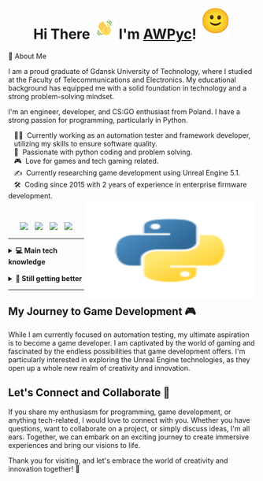 <!DOCTYPE html>
<html>
<head>
</head>
  
<body>
  <h1 align="center">
    Hi There
    <img src="wave.gif"
         alt="Waving hand animated gif"
         height="45"
         width="45" />
    I'm <a href="https://github.com/AWPyc/AWPyc">AWPyc</a>! <img src="melting_face.gif" width="64" height="64" alt="Waving Hand">
</h1>
</body>
</html>

🐍 About Me

I am a proud graduate of Gdansk University of Technology, where I studied at the Faculty of Telecommunications and Electronics. My educational background has equipped me with a solid foundation in technology and a strong problem-solving mindset.

I'm an engineer, developer, and CS:GO enthusiast from Poland. I have a strong passion for programming, particularly in Python. 


&nbsp;&nbsp;&nbsp;🧑‍💻 &nbsp;Currently working as an automation tester and framework developer,\
&nbsp;&nbsp;&nbsp;utilizing my skills to ensure software quality.\
&nbsp;&nbsp;&nbsp;💓 &nbsp;Passionate with python coding and problem solving. \
&nbsp;&nbsp;&nbsp;🎮 &nbsp;Love for games and tech gaming related. \
&nbsp;&nbsp;&nbsp;✍️ &nbsp;Currently researching game development using Unreal Engine 5.1. \
&nbsp;&nbsp;&nbsp;🛠️ &nbsp;Coding since 2015 with 2 years of experience in enterprise  firmware development. \
<img align="right" src="python_logo.svg" width="350" height="200" alt="SVG Image">

<br>
<p align="center">
  <a href="mailto:kuba.mankowski.98@gmail.com?subject=Hi%20there!"><img src="https://img.shields.io/badge/gmail-%23D14836.svg?&style=for-the-badge&logo=gmail&logoColor=white" style="margin-right: 10px;" /></a>
  <a href="https://www.facebook.com/kuba.mankowski.12/"><img src="https://img.shields.io/badge/facebook-%233B5998.svg?&style=for-the-badge&logo=facebook&logoColor=white" style="margin-right: 10px;" /></a>
  <a href="https://www.instagram.com/kuba.mankowski/"><img src="https://img.shields.io/badge/instagram-%23dc2743.svg?&style=for-the-badge&logo=instagram&logoColor=white" style="margin-right: 10px;" /></a>
  <a href="https://www.linkedin.com/in/kuba-mańkowski-4694251b9/"><img src="https://img.shields.io/badge/linkedin-%230077B5.svg?&style=for-the-badge&logo=linkedin&logoColor=white" /></a>
</p>

<hr>
<details>
  <summary><b>💻 Main tech knowledge</b></summary>
  <br>

![Python](https://img.shields.io/badge/Python-14354C?style=flat&logo=python&logoColor=white)
![Pycharm](https://img.shields.io/badge/PyCharm-000000.svg?&style=flat&logo=PyCharm&logoColor=white)
![Anaconda](https://img.shields.io/badge/Anaconda-44A833.svg?&style=flat&logo=Anaconda&logoColor=white)
![Jupyter](https://img.shields.io/badge/jupyter-F37626.svg?&style=flat&logo=jupyter&logoColor=white)
![HTML5](https://img.shields.io/badge/HTML5-E34F26.svg?&style=flat&logo=html5&logoColor=white)
![CSS3](https://img.shields.io/badge/CSS3-%231572B6.svg?&style=flat&logo=css3&logoColor=white)
![Git](https://img.shields.io/badge/GIT-%23F05033.svg?&style=flat&logo=git&logoColor=white)
![GitHub](https://img.shields.io/badge/GITHUB-%23121011.svg?&style=flat&logo=github&logoColor=white)
![GitLab](https://img.shields.io/badge/GITLAB-%23181717.svg?&style=flat&logo=gitlab&logoColor=white)
![VSCode](https://img.shields.io/badge/VSCODE-007ACC.svg?&style=flat&logo=visual-studio-code)
![IntelliJ](https://img.shields.io/badge/INTELLIJ-000000.svg?&style=flat&logo=intellij-idea)
![Colab](https://img.shields.io/badge/Colab-F9AB00?flat&logo=googlecolab&color=525252)
</details><br>

<details>
  <summary><b>🧠 Still getting better</b></summary>
  <br/>

![Cpp](https://img.shields.io/badge/C++-00599C.svg?&style=flat&logo=c%2B%2B&logoColor=white)
![Django](https://img.shields.io/badge/Django-092E20?flat&logo=django&logoColor=white)
![LINUX](https://img.shields.io/badge/LINUX-FCC624?style=flat&logo=linux&logoColor=black)
![postman](https://img.shields.io/badge/postman-FF6C37.svg?&style=flat&logo=postman&logoColor=white)
![pandas](https://img.shields.io/badge/pandas-150458.svg?&style=flat&logo=pandas&logoColor=white)
![MySQL](https://img.shields.io/badge/MySQL-00000F?flat&logo=mysql&logoColor=white)
</details>

<hr>

## My Journey to Game Development 🎮

While I am currently focused on automation testing, my ultimate aspiration is to become a game developer. I am captivated by the world of gaming and fascinated by the endless possibilities that game development offers. I'm particularly interested in exploring the Unreal Engine technologies, as they open up a whole new realm of creativity and innovation.

## Let's Connect and Collaborate 🤝

If you share my enthusiasm for programming, game development, or anything tech-related, I would love to connect with you. Whether you have questions, want to collaborate on a project, or simply discuss ideas, I'm all ears. Together, we can embark on an exciting journey to create immersive experiences and bring our visions to life.

Thank you for visiting, and let's embrace the world of creativity and innovation together! 🚀
